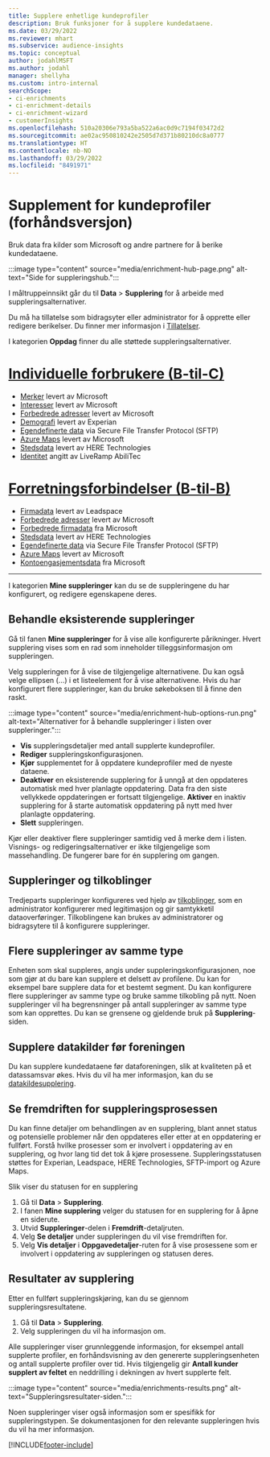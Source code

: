 ```yaml
---
title: Supplere enhetlige kundeprofiler
description: Bruk funksjoner for å supplere kundedataene.
ms.date: 03/29/2022
ms.reviewer: mhart
ms.subservice: audience-insights
ms.topic: conceptual
author: jodahlMSFT
ms.author: jodahl
manager: shellyha
ms.custom: intro-internal
searchScope:
- ci-enrichments
- ci-enrichment-details
- ci-enrichment-wizard
- customerInsights
ms.openlocfilehash: 510a20306e793a5ba522a6ac0d9c7194f03472d2
ms.sourcegitcommit: ae02ac950810242e2505d7d371b80210dc8a0777
ms.translationtype: HT
ms.contentlocale: nb-NO
ms.lasthandoff: 03/29/2022
ms.locfileid: "8491971"
---
```

# <a name="enrichment-for-customer-profiles-preview"></a>Supplement for kundeprofiler (forhåndsversjon)

Bruk data fra kilder som Microsoft og andre partnere for å berike kundedataene.

:::image type="content" source="media/enrichment-hub-page.png" alt-text="Side for suppleringshub.":::

I måltruppeinnsikt går du til **Data** > **Supplering** for å arbeide med suppleringsalternativer.  

Du må ha tillatelse som bidragsyter eller administrator for å opprette eller redigere berikelser. Du finner mer informasjon i [Tillatelser](permissions.md).

I kategorien **Oppdag** finner du alle støttede suppleringsalternativer.

# <a name="individual-consumers-b-to-c"></a>[Individuelle forbrukere (B-til-C)](#tab/b2c)

- [Merker](enrichment-microsoft.md) levert av Microsoft
- [Interesser](enrichment-microsoft.md) levert av Microsoft
- [Forbedrede adresser](enrichment-enhanced-addresses.md) levert av Microsoft 
- [Demografi](enrichment-experian.md) levert av Experian
- [Egendefinerte data](enrichment-SFTP-custom-import.md) via Secure File Transfer Protocol (SFTP) 
- [Azure Maps](enrichment-azure-maps.md) levert av Microsoft
- [Stedsdata](enrichment-here.md) levert av HERE Technologies 
- [Identitet](enrichment-liveramp.md) angitt av LiveRamp AbiliTec

# <a name="business-accounts-b-to-b"></a>[Forretningsforbindelser (B-til-B)](#tab/b2b)

- [Firmadata](enrichment-leadspace.md) levert av Leadspace
- [Forbedrede adresser](enrichment-enhanced-addresses.md) levert av Microsoft 
- [Forbedrede firmadata](enrichment-enhanced-company-data.md) fra Microsoft
- [Stedsdata](enrichment-here.md) levert av HERE Technologies 
- [Egendefinerte data](enrichment-SFTP-custom-import.md) via Secure File Transfer Protocol (SFTP) 
- [Azure Maps](enrichment-azure-maps.md) levert av Microsoft
- [Kontoengasjementsdata](enrichment-office.md) fra Microsoft

---

I kategorien **Mine suppleringer** kan du se de suppleringene du har konfigurert, og redigere egenskapene deres.

## <a name="manage-existing-enrichments"></a>Behandle eksisterende suppleringer

Gå til fanen **Mine suppleringer** for å vise alle konfigurerte pårikninger. Hvert supplering vises som en rad som inneholder tilleggsinformasjon om suppleringen.

Velg suppleringen for å vise de tilgjengelige alternativene. Du kan også velge ellipsen (...) i et listeelement for å vise alternativene. Hvis du har konfigurert flere suppleringer, kan du bruke søkeboksen til å finne den raskt.

:::image type="content" source="media/enrichment-hub-options-run.png" alt-text="Alternativer for å behandle suppleringer i listen over suppleringer.":::

- **Vis** suppleringsdetaljer med antall supplerte kundeprofiler.
- **Rediger** suppleringskonfigurasjonen.
- **Kjør** supplementet for å oppdatere kundeprofiler med de nyeste dataene.
- **Deaktiver** en eksisterende supplering for å unngå at den oppdateres automatisk med hver planlagte oppdatering. Data fra den siste vellykkede oppdateringen er fortsatt tilgjengelige. **Aktiver** en inaktiv supplering for å starte automatisk oppdatering på nytt med hver planlagte oppdatering.
- **Slett** suppleringen.

Kjør eller deaktiver flere suppleringer samtidig ved å merke dem i listen. Visnings- og redigeringsalternativer er ikke tilgjengelige som massehandling. De fungerer bare for én supplering om gangen.

## <a name="enrichments-and-connections"></a>Suppleringer og tilkoblinger

Tredjeparts suppleringer konfigureres ved hjelp av [tilkoblinger](connections.md), som en administrator konfigurerer med legitimasjon og gir samtykketil dataoverføringer. Tilkoblingene kan brukes av administratorer og bidragsytere til å konfigurere suppleringer.  

## <a name="multiple-enrichments-of-the-same-type"></a>Flere suppleringer av samme type

Enheten som skal suppleres, angis under suppleringskonfigurasjonen, noe som gjør at du bare kan supplere et delsett av profilene. Du kan for eksempel bare supplere data for et bestemt segment. Du kan konfigurere flere suppleringer av samme type og bruke samme tilkobling på nytt. Noen suppleringer vil ha begrensninger på antall suppleringer av samme type som kan opprettes. Du kan se grensene og gjeldende bruk på **Supplering**-siden.

## <a name="enrich-data-sources-before-unification"></a>Supplere datakilder før foreningen

Du kan supplere kundedataene før dataforeningen, slik at kvaliteten på et datassamsvar økes. Hvis du vil ha mer informasjon, kan du se [datakildesupplering](data-sources-enrichment.md).

## <a name="see-the-progress-of-the-enrichment-process"></a>Se fremdriften for suppleringsprosessen

Du kan finne detaljer om behandlingen av en supplering, blant annet status og potensielle problemer når den oppdateres eller etter at en oppdatering er fullført. Forstå hvilke prosesser som er involvert i oppdatering av en supplering, og hvor lang tid det tok å kjøre prosessene. Suppleringsstatusen støttes for Experian, Leadspace, HERE Technologies, SFTP-import og Azure Maps.

Slik viser du statusen for en supplering

1. Gå til **Data** > **Supplering**. 
1. I fanen **Mine supplering** velger du statusen for en supplering for å åpne en siderute. 
1. Utvid **Suppleringer**-delen i **Fremdrift**-detaljruten. 
1. Velg **Se detaljer** under suppleringen du vil vise fremdriften for. 
1. Velg **Vis detaljer** i **Oppgavedetaljer**-ruten for å vise prosessene som er involvert i oppdatering av suppleringen og statusen deres. 

## <a name="enrichment-results"></a>Resultater av supplering

Etter en fullført suppleringskjøring, kan du se gjennom suppleringsresultatene.

1. Gå til **Data** > **Supplering**. 
1. Velg suppleringen du vil ha informasjon om.

Alle suppleringer viser grunnleggende informasjon, for eksempel antall supplerte profiler, en forhåndsvisning av den genererte suppleringsenheten og antall supplerte profiler over tid. Hvis tilgjengelig gir **Antall kunder supplert av feltet** en neddrilling i dekningen av hvert supplerte felt.

:::image type="content" source="media/enrichments-results.png" alt-text="Suppleringsresultater-siden.":::

Noen suppleringer viser også informasjon som er spesifikk for suppleringstypen. Se dokumentasjonen for den relevante suppleringen hvis du vil ha mer informasjon.


[!INCLUDE[footer-include](../includes/footer-banner.md)]
